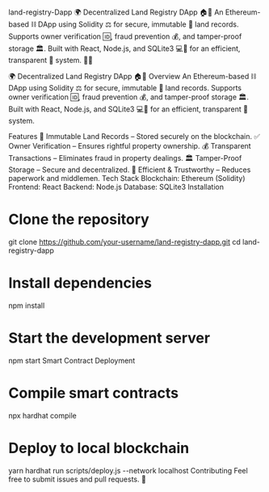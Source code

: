land-registry-Dapp
🌍 Decentralized Land Registry DApp 🏠🔗 An Ethereum-based ⛓️ DApp using Solidity ⚖️ for secure, immutable 📜 land records. Supports owner verification 🆔, fraud prevention 💰, and tamper-proof storage 🏛️. Built with React, Node.js, and SQLite3 💻🔢 for an efficient, transparent 🚀 system. 🔐✅

🌍 Decentralized Land Registry DApp 🏠🔗
Overview
An Ethereum-based ⛓️ DApp using Solidity ⚖️ for secure, immutable 📜 land records. Supports owner verification 🆔, fraud prevention 💰, and tamper-proof storage 🏛️. Built with React, Node.js, and SQLite3 💻🔢 for an efficient, transparent 🚀 system.

Features
🔐 Immutable Land Records – Stored securely on the blockchain.
✅ Owner Verification – Ensures rightful property ownership.
💰 Transparent Transactions – Eliminates fraud in property dealings.
🏛️ Tamper-Proof Storage – Secure and decentralized.
🚀 Efficient & Trustworthy – Reduces paperwork and middlemen.
Tech Stack
Blockchain: Ethereum (Solidity)
Frontend: React
Backend: Node.js
Database: SQLite3
Installation
# Clone the repository
git clone https://github.com/your-username/land-registry-dapp.git
cd land-registry-dapp

# Install dependencies
npm install

# Start the development server
npm start
Smart Contract Deployment
# Compile smart contracts
npx hardhat compile

# Deploy to local blockchain
yarn hardhat run scripts/deploy.js --network localhost
Contributing
Feel free to submit issues and pull requests. 🚀
